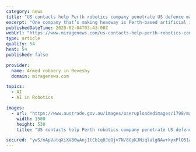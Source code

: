 ```yaml
---
category: news
title: "US contacts help Perth robotics company penetrate US defence market"
excerpt: "One company that’s making headway is Perth-based artificial intelligence and robotics specialist, Chironix. Thanks to a US Landing Pad and Austrade and the Department of Defence support, Chironix’s breakthrough technology is gaining traction with the ..."
publishedDateTime: 2020-02-04T03:43:00Z
webUrl: "https://www.miragenews.com/us-contacts-help-perth-robotics-company-penetrate-us-defence-market/"
type: article
quality: 54
heat: 54
published: false

provider:
  name: Armed robbery in Revesby
  domain: miragenews.com

topics:
  - AI
  - AI in Robotics

images:
  - url: "https://www.austrade.gov.au/images/useruploadedimages/1798/map-white.png"
    width: 1500
    height: 530
    title: "US contacts help Perth robotics company penetrate US defence market"

secured: "ywS/nApVatqXiXVB0wAnj1tCb1q0JqOjv7N/8GpKJNiqlalgNAw+kyxPlQ51aCLqC49jflkENmb3FAFlJGqmvB7OrZVfPsMaML0Ca6n4+ihkNbUNi9MVQOJSnElOUu8/R30ExuEwQVC2wTn+s+ZQ6DQr2YwdyVKZocL3kz7154sJKKAsWalAzrsZbWniT3zmBJpuuJ9dcGfqDSyf5tIdOtTJAZZ6NMK/77yPb7wsQOkKoFJ8S5bY5JhDpgqxSbrvRqbKhVq971vWkS/wgfPKYa+K7YwJaaw0aOUt4ihP5pEx9oKoJbUitCDowXa+FZEj;Qv4WlRWGvH2X2QZxQsJYDw=="
---
```


